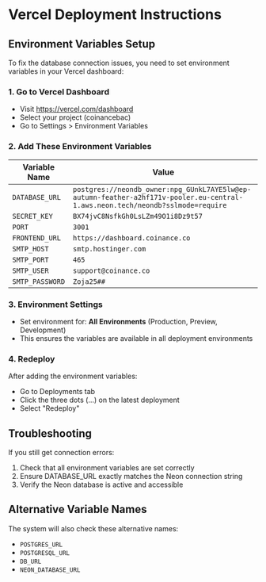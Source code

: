 # Vercel Deployment Instructions

## Environment Variables Setup

To fix the database connection issues, you need to set environment variables in your Vercel dashboard:

### 1. Go to Vercel Dashboard
- Visit https://vercel.com/dashboard
- Select your project (coinancebac)
- Go to Settings > Environment Variables

### 2. Add These Environment Variables

| Variable Name | Value |
|--------------|--------|
| `DATABASE_URL` | `postgres://neondb_owner:npg_GUnkL7AYE5lw@ep-autumn-feather-a2hf171v-pooler.eu-central-1.aws.neon.tech/neondb?sslmode=require` |
| `SECRET_KEY` | `BX74jvC8NsfkGh0LsLZm49O1i8Dz9t57` |
| `PORT` | `3001` |
| `FRONTEND_URL` | `https://dashboard.coinance.co` |
| `SMTP_HOST` | `smtp.hostinger.com` |
| `SMTP_PORT` | `465` |
| `SMTP_USER` | `support@coinance.co` |
| `SMTP_PASSWORD` | `Zoja25##` |

### 3. Environment Settings
- Set environment for: **All Environments** (Production, Preview, Development)
- This ensures the variables are available in all deployment environments

### 4. Redeploy
After adding the environment variables:
- Go to Deployments tab
- Click the three dots (...) on the latest deployment
- Select "Redeploy"

## Troubleshooting

If you still get connection errors:
1. Check that all environment variables are set correctly
2. Ensure DATABASE_URL exactly matches the Neon connection string
3. Verify the Neon database is active and accessible

## Alternative Variable Names
The system will also check these alternative names:
- `POSTGRES_URL`
- `POSTGRESQL_URL`
- `DB_URL`
- `NEON_DATABASE_URL` 
